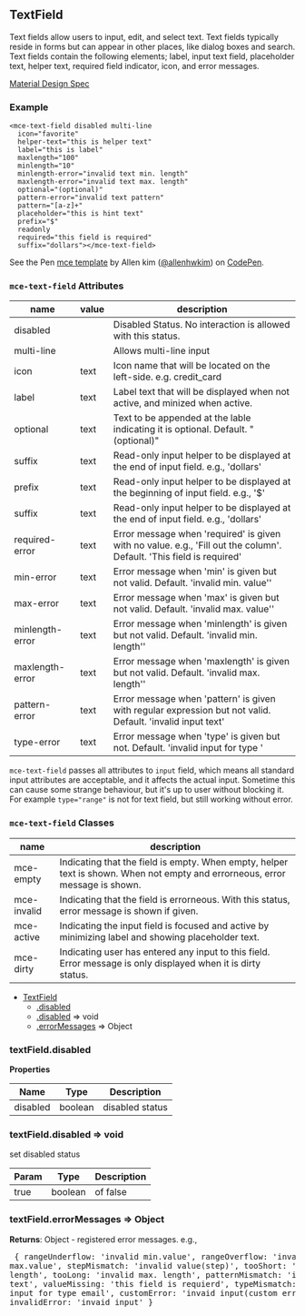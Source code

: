 <a name="TextField"></a>

## TextField
Text fields allow users to input, edit, and select text. Text fields typically reside in forms but can appear in other places, like dialog boxes and search. Text fields contain the following elements; label, input text field, placeholder text, helper text, required field indicator, icon, and error messages.

[Material Design Spec](https://material.io/guidelines/components/text-fields.html#text-fields-layout)

###  Example
```
<mce-text-field disabled multi-line
  icon="favorite"
  helper-text="this is helper text"
  label="this is label"
  maxlength="100"
  minlength="10"
  minlength-error="invalid text min. length"
  maxlength-error="invalid text max. length"
  optional="(optional)"
  pattern-error="invalid text pattern"
  pattern="[a-z]+"
  placeholder="this is hint text"
  prefix="$"
  readonly
  required="this field is required"
  suffix="dollars"></mce-text-field>
```

<p data-height="600" data-theme-id="32189" data-slug-hash="BJJjwe" data-default-tab="result" data-user="allenhwkim" data-embed-version="2" data-pen-title="mce template" class="codepen">See the Pen <a href="https://codepen.io/allenhwkim/pen/PEJKKo/">mce template</a> by Allen kim (<a href="https://codepen.io/allenhwkim">@allenhwkim</a>) on <a href="https://codepen.io">CodePen</a>.</p>
<script async src="https://production-assets.codepen.io/assets/embed/ei.js"></script>


### `mce-text-field` Attributes 
 |name|value|description|
 |---|---|---|
 |disabled| |Disabled Status. No interaction is allowed with this status.
 |multi-line| | Allows multi-line input
 |icon| text |Icon name that will be located on the left-side. e.g. credit_card
 |label| text |Label text that will be displayed when not active, and minized when active.
 |optional| text |Text to be appended at the lable indicating it is optional. Default. "(optional)"
 |suffix | text |Read-only input helper to be displayed at the end of input field. e.g., 'dollars'
 |prefix| text|Read-only input helper to be displayed at the beginning of input field. e.g., '$'
 |suffix | text |Read-only input helper to be displayed at the end of input field. e.g., 'dollars'
 |required-error| text |Error message when 'required' is given with no value. e.g., 'Fill out the column'. Default. 'This field is required'
 |min-error| text | Error message when 'min' is given but not valid. Default. 'invalid min. value''
 |max-error| text  |Error message when 'max' is given but not valid. Default. 'invalid max. value''
 |minlength-error| text |Error message when 'minlength' is given but not valid. Default. 'invalid min. length''
 |maxlength-error| text  |Error message when 'maxlength' is given but not valid. Default. 'invalid max. length''
 |pattern-error| text |Error message when 'pattern' is given with regular expression but not valid. Default. 'invalid input text'
 |type-error| text |Error message when 'type' is given but not. Default. 'invalid input for type <type>'

 `mce-text-field` passes all attributes to `input` field, which means all standard input attributes are acceptable,
 and it affects the actual input. Sometime this can cause some strange behaviour, 
 but it's up to user without blocking it. For example `type="range"` is not for text field, but still
 working without error.
 
### `mce-text-field` Classes
 |name|description|
 |---|---|
 |mce-empty | Indicating that the field is empty. When empty, helper text is shown. When not empty and errorneous, error message is shown.
 |mce-invalid | Indicating that the field is errorneous. With this status, error message is shown if given.
 |mce-active| Indicating the input field is focused and active by minimizing label and showing placeholder text.
 |mce-dirty| Indicating user has entered any input to this field. Error message is only displayed when it is dirty status.


* [TextField](#TextField)
    * [.disabled](#TextField+disabled)
    * [.disabled](#TextField+disabled) ⇒ void
    * [.errorMessages](#TextField+errorMessages) ⇒ Object

<a name="TextField+disabled"></a>

### textField.disabled
**Properties**

| Name | Type | Description |
| --- | --- | --- |
| disabled | boolean | disabled status |

<a name="TextField+disabled"></a>

### textField.disabled ⇒ void
set disabled status


| Param | Type | Description |
| --- | --- | --- |
| true | boolean | of false |

<a name="TextField+errorMessages"></a>

### textField.errorMessages ⇒ Object
**Returns**: Object - registered error messages. e.g., <pre>
 {
   rangeUnderflow: 'invalid min.value',
   rangeOverflow: 'invalid max.value',
   stepMismatch: 'invalid value(step)',
   tooShort:  'invalid min. length',
   tooLong: 'invalid max. length',
   patternMismatch: 'invalid input text',
   valueMissing: 'this field is requierd',
   typeMismatch:  'invalid input for type email',
   customError: 'invaid input(custom error)',
   invalidError: 'invaid input'
 } </pre>  
